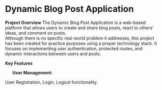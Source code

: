 <h1>Dynamic Blog Post Application</h1>
<b>Project Overview </b>
The Dynamic Blog Post Application is a web-based platform that allows users to create and share blog posts, react to others' ideas, and comment on posts. <br> 
Although there is no specific real-world problem it addresses, this project has been created for practice purposes using a proper technology stack.
It focuses on implementing user authentication, protected routes, and dynamic interactions between users and posts. <br>

<b> Key Features </b> 
<b> <ul> User Management:</ul></b>  User Registration, Login, Logout functionality.

